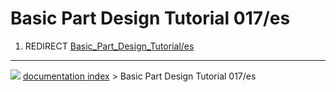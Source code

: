 # Basic Part Design Tutorial 017/es
1.  REDIRECT [Basic_Part_Design_Tutorial/es](Basic_Part_Design_Tutorial/es.md)



---
![](images/Button_right.svg) [documentation index](../README.md) > Basic Part Design Tutorial 017/es
